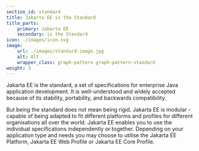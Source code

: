 ```yaml
---
section_id: standard
title: Jakarta EE is the Standard
title_parts:
    primary: Jakarta EE
    secondary: is the Standard
icon: ./images/icon.svg
image:
    url: ./images/standard-image.jpg
    alt: Alt
    wrapper_class: graph-pattern graph-pattern-standard
weight: 3
---
```


Jakarta EE is the standard, a set of specifications for enterprise Java application development. It is well-understood and widely accepted because of its stability, portability, and backwards compatibility.

But being the standard does not mean being rigid. Jakarta EE is modular - capable of being adapted to fit different platforms and profiles for different organisations all over the world. Jakarta EE enables you to use the individual specifications independently or together.  Depending on your application type and needs you may choose to utilise the Jakarta EE Platform, Jakarta EE Web Profile or Jakarta EE Core Profile.

